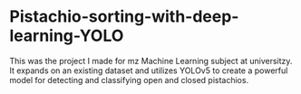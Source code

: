 # Pistachio-sorting-with-deep-learning-YOLO
This was the project I made for mz Machine Learning subject at universitzy. It expands on an existing dataset and utilizes YOLOv5 to create a powerful model for detecting and classifying open and closed pistachios.
